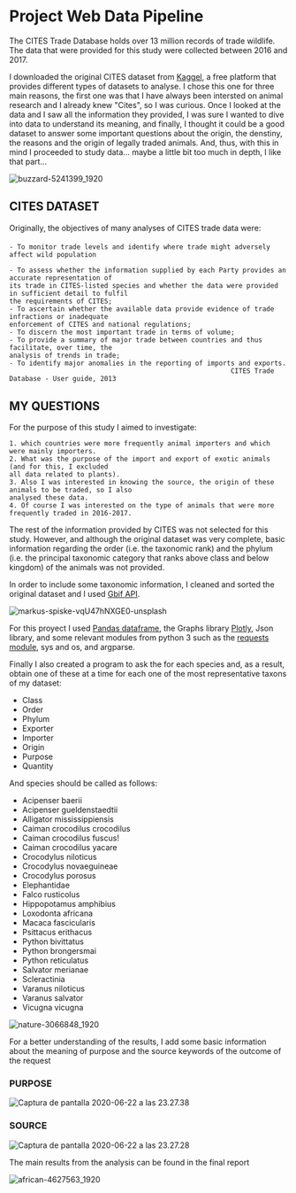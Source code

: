 # Project Web Data Pipeline


The CITES Trade Database holds over 13 million records of trade wildlife. The data that were provided for this study were collected between 2016 and 2017. 

I downloaded the original CITES dataset from [Kaggel](https://www.kaggle.com/), a free platform that provides different types of datasets to analyse.
I chose this one for three main reasons, the first one was that I have always been intersted on animal research and I already knew "Cites", so I was curious. 
Once I looked at the data and I saw all the information they provided, I was sure I wanted to dive into data to understand its meaning, and finally, I thought it could be a good dataset to answer some important questions about the origin, the denstiny, the reasons and the origin of legally traded animals. 
And, thus, with this in mind I proceeded to study data... maybe a little bit too much in depth, I like that part...

![buzzard-5241399_1920](/assets/buzzard-5241399_1920.jpg)

## CITES DATASET

Originally, the objectives of many analyses of CITES trade data were:
####
    - To monitor trade levels and identify where trade might adversely affect wild population

    - To assess whether the information supplied by each Party provides an accurate representation of
    its trade in CITES-listed species and whether the data were provided in sufficient detail to fulfil 
    the requirements of CITES;
    - To ascertain whether the available data provide evidence of trade infractions or inadequate 
    enforcement of CITES and national regulations; 
    - To discern the most important trade in terms of volume;
    - To provide a summary of major trade between countries and thus facilitate, over time, the 
    analysis of trends in trade; 
    - To identify major anomalies in the reporting of imports and exports.
                                                            CITES Trade Database - User guide, 2013

## MY QUESTIONS

For the purpose of this study I aimed to investigate:
       
    1. which countries were more frequently animal importers and which were mainly importers.
    2. What was the purpose of the import and export of exotic animals (and for this, I excluded 
    all data related to plants).
    3. Also I was interested in knowing the source, the origin of these animals to be traded, so I also 
    analysed these data.
    4. Of course I was interested on the type of animals that were more frequently traded in 2016-2017.


The rest of the information provided by CITES was not selected for this study. However, and although the original dataset was very complete, basic information regarding the order (i.e. the taxonomic rank) and the phylum (i.e. the principal taxonomic category that ranks above class and below kingdom) of the animals was not provided. 

In order to include some taxonomic information, I cleaned and sorted the original dataset and I used [Gbif API](https://www.gbif.org/es/developer/summary). 

![markus-spiske-vqU47hNXGE0-unsplash](/assets/markus-spiske-vqU47hNXGE0-unsplash.jpg)

For this proyect I used [Pandas dataframe](https://pandas.pydata.org/pandas-docs/stable/reference/api/pandas.DatetimeIndex.dayofweek.html), the Graphs library [Plotly](https://plotly.com/), Json library, and some relevant modules from python 3 such as the [requests module](https://pypi.org/project/requests/), sys and os, and argparse.

Finally I also created a program to ask the for each species and, as a result, obtain one of these at a time for each one of the most representative taxons of my dataset:
- Class
- Order
- Phylum	
- Exporter	
- Importer	
- Origin	
- Purpose
- Quantity

And species should be called as follows:

- Acipenser baerii
- Acipenser gueldenstaedtii
- Alligator mississippiensis
- Caiman crocodilus crocodilus
- Caiman crocodilus fuscus!
- Caiman crocodilus yacare
- Crocodylus niloticus
- Crocodylus novaeguineae
- Crocodylus porosus
- Elephantidae
- Falco rusticolus
- Hippopotamus amphibius
- Loxodonta africana
- Macaca fascicularis
- Psittacus erithacus
- Python bivittatus
- Python brongersmai
- Python reticulatus
- Salvator merianae
- Scleractinia
- Varanus niloticus
- Varanus salvator
- Vicugna vicugna

![nature-3066848_1920](/assets/nature-3066848_1920.jpg)

For a better understanding of the results, I add some basic information about the meaning of purpose and the source keywords of the outcome of the request

### PURPOSE
![Captura de pantalla 2020-06-22 a las 23.27.38](/assets/Captura%20de%20pantalla%202020-06-22%20a%20las%2023.27.38.png)
### SOURCE


![Captura de pantalla 2020-06-22 a las 23.27.28](/assets/Captura%20de%20pantalla%202020-06-22%20a%20las%2023.27.28.png)

The main results from the analysis can be found in the final report

![african-4627563_1920](/assets/african-4627563_1920.jpg)